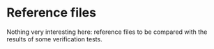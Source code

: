 # Reference files

Nothing very interesting here: reference files to be compared with the results of some verification tests.
